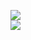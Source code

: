 [![](https://img.shields.io/badge/Made%20With-Github%20Spray-lightgrey.svg?style=for-the-badge&logo=github)](https://github.com/Annihil/github-spray#12950)  
[![](https://i.imgur.com/2DrTn0Z.gif)](https://github.com/Annihil/github-spray)